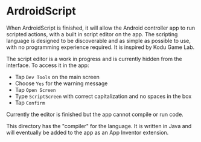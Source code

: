 # ArdroidScript
When ArdroidScript is finished, it will allow the Android controller app to run scripted actions, with a built in script editor on the app. The scripting language is designed to be discoverable and as simple as possible to use, with no programming experience required. It is inspired by Kodu Game Lab.

The script editor is a work in progress and is currently hidden from the interface. To access it in the app:
- Tap `Dev Tools` on the main screen
- Choose `Yes` for the warning message
- Tap `Open Screen`
- Type `ScriptScreen` with correct capitalization and no spaces in the box
- Tap `Confirm`

Currently the editor is finished but the app cannot compile or run code.

This directory has the "compiler" for the language. It is written in Java and will eventually be added to the app as an App Inventor extension.
